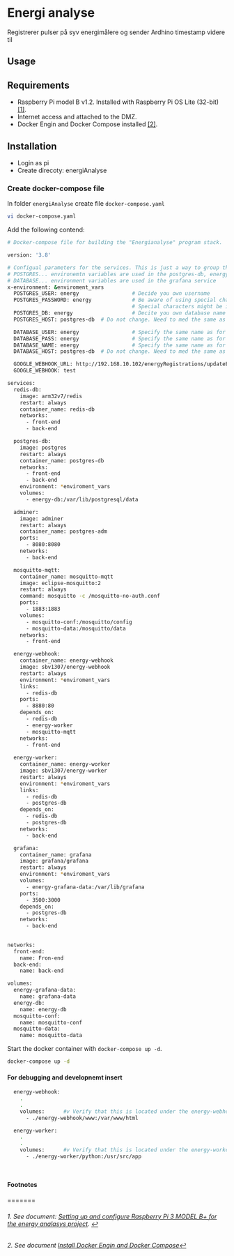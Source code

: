 # Energi analyse

Registrerer pulser på syv energimålere og sender Ardhino timestamp videre til 

## **Usage**

## **Requirements**

- Raspberry Pi model B v1.2. Installed with Raspberry Pi OS Lite (32-bit) <span id="a1">[[1]](#f1)</span>.
- Internet access and attached to the DMZ.
- Docker Engin and Docker Compose installed <span id="a2">[[2]](#f2)</span>.

## **Installation**

- Login as pi
- Create direcoty: energiAnalyse

### **Create docker-compose file**

In folder `energiAnalyse` create file `docker-compose.yaml`

```bash
vi docker-compose.yaml
```

Add the following contend:

```bash
# Docker-compose file for building the "Energianalyse" program stack.

version: '3.8'

# Configual parameters for the services. This is just a way to group these settings an mage changes easy
# POSTGRES... environemtn variables are used in the postgres-db, energy-webhook and energy-worker services.
# DATABASE... environment variables are used in the grafana service
x-environment: &enviroment_vars
  POSTGRES_USER: energy                 # Decide you own username
  POSTGRES_PASSWORD: energy             # Be aware of using special characteres.
                                        # Special characters might be interpreted in various ways be the OS. 
  POSTGRES_DB: energy                   # Decite you own database name
  POSTGRES_HOST: postgres-db  # Do not change. Need to med the same as the service name for the postgres image

  DATABASE_USER: energy                 # Specify the same name as for POSTGRES_USER
  DATABASE_PASS: energy                 # Specify the same name as for POSTGRES_PASSWORD
  DATABASE_NAME: energy                 # Specify the same name as for POSTGRES_DB
  DATABASE_HOST: postgres-db  # Do not change. Need to med the same as the service name for the postgres image

  GOOGLE_WEBHOOK_URL: http://192.168.10.102/energyRegistrations/updateEnergyRegistrations
  GOOGLE_WEBHOOK: test

services:
  redis-db:
    image: arm32v7/redis
    restart: always
    container_name: redis-db
    networks:
      - front-end
      - back-end

  postgres-db:
    image: postgres
    restart: always
    container_name: postgres-db
    networks:
      - front-end
      - back-end
    environment: *enviroment_vars
    volumes:
      - energy-db:/var/lib/postgresql/data

  adminer:
    image: adminer
    restart: always
    container_name: postgres-adm
    ports:
      - 8080:8080
    networks:
      - back-end

  mosquitto-mqtt:
    container_name: mosquitto-mqtt
    image: eclipse-mosquitto:2
    restart: always
    command: mosquitto -c /mosquitto-no-auth.conf
    ports:
      - 1883:1883
    volumes:
      - mosquitto-conf:/mosquitto/config
      - mosquitto-data:/mosquitto/data
    networks:
      - front-end

  energy-webhook:
    container_name: energy-webhook
    image: sbv1307/energy-webhook
    restart: always
    environment: *enviroment_vars
    links:
      - redis-db
    ports:
      - 8880:80
    depends_on:
      - redis-db
      - energy-worker
      - mosquitto-mqtt
    networks:
      - front-end
  
  energy-worker:
    container_name: energy-worker
    image: sbv1307/energy-worker 
    restart: always
    environment: *enviroment_vars
    links:
      - redis-db
      - postgres-db
    depends_on:
      - redis-db
      - postgres-db
    networks:
      - back-end

  grafana:
    container_name: grafana
    image: grafana/grafana
    restart: always
    environment: *enviroment_vars
    volumes:
      - energy-grafana-data:/var/lib/grafana
    ports:
      - 3500:3000
    depends_on:
      - postgres-db
    networks:
      - back-end
      

networks:
  front-end:
    name: Fron-end
  back-end:
    name: back-end

volumes:
  energy-grafana-data:
    name: grafana-data
  energy-db:
    name: energy-db
  mosquitto-conf:
    name: mosquitto-conf
  mosquitto-data:
    name: mosquitto-data


```

Start the docker container with `docker-compose up -d`.

```bash
docker-compose up -d
```

#### For debugging and developnemt insert

```bash
  energy-webhook:
    .
    .
    volumes:      #v Verify that this is located under the energy-webhook service !!!!!!!
      - ./energy-webhook/www:/var/www/html

  energy-worker:
    .
    .
    volumes:      #v Verify that this is located under the energy-worker service !!!!!!!
      - ./energy-worker/python:/usr/src/app

  
```



#### **Footnotes**
=======
###### 1. <span id="f1"></span> See document: [Setting up and configure Raspberry Pi 3 MODEL B+ for the energy analasys project](./docs/SettingUpRaspberryPi.md). [$\hookleftarrow$](#a1)

###### 2. <span id="f2"></span> See document [Install Docker Engin and Docker Compose](./docs/InstallDockerEnginAndCompose.md)[$\hookleftarrow$](#a3)

